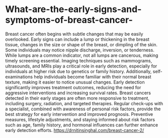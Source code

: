 # What-are-the-early-signs-and-symptoms-of-breast-cancer-

Breast cancer often begins with subtle changes that may be easily overlooked. Early signs can include a lump or thickening in the breast tissue, changes in the size or shape of the breast, or dimpling of the skin. Some individuals may notice nipple discharge, inversion, or tenderness. While lumps are a common indicator, not all lumps are cancerous, making timely screening essential. Imaging techniques such as mammograms, ultrasounds, and MRIs play a critical role in early detection, especially for individuals at higher risk due to genetics or family history. Additionally, self-examinations help individuals become familiar with their normal breast texture, making it easier to notice unusual changes. Early detection significantly improves treatment outcomes, reducing the need for aggressive interventions and increasing survival rates. Breast cancers detected in their early stages are often more responsive to treatment, including surgery, radiation, and targeted therapies. Regular check-ups with a specialist, combined with awareness of personal risk factors, provide the best strategy for early intervention and improved prognosis. Preventive measures, lifestyle adjustments, and staying informed about risk factors such as age, family history, and hormonal influences can further enhance early detection efforts.
https://drnitinsinghal.com/breast-cancer-2/
